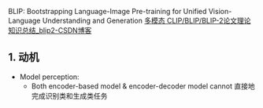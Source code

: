 BLIP: Bootstrapping Language-Image Pre-training for Unified Vision-Language Understanding and Generation
[多模态 CLIP/BLIP/BLIP-2论文理论知识总结_blip2-CSDN博客](https://blog.csdn.net/m0_59805198/article/details/134909942)

## 1. 动机

- Model perception: 
	- Both encoder-based model & encoder-decoder model cannot 直接地完成识别类和生成类任务